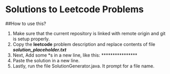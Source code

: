 # Solutions to Leetcode Problems

##How to use this?

1. Make sure that the current repository is linked with remote origin and git is setup properly.
2. Copy the **leetcode** problem description and replace contents of file ***solution_placeholder.txt***
3. Next, Add some *s in a new line, like this: \*\*\*\*\*\*\*\*\*\*\*\*\*\*\*\*
4. Paste the solution in a new line.
5. Lastly, run the file  SolutionGenerator.java. It prompt for a file name.